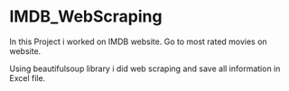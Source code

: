 # IMDB_WebScraping

In this Project i worked on IMDB website. Go to most rated movies on website.

Using beautifulsoup library i did web scraping and save all information in Excel file.
